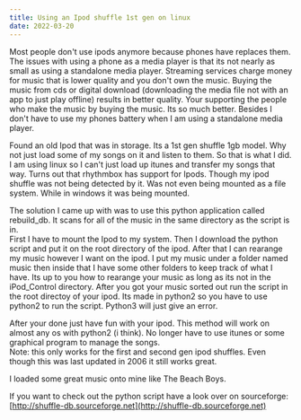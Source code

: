 ```yaml
---
title: Using an Ipod shuffle 1st gen on linux  
date: 2022-03-20
---
```


Most people don't use ipods anymore because phones have replaces them. The issues with using a phone as a media player is that its not nearly as small as using a standalone media player. Streaming services charge money for music that is lower quality and you don't own the music. Buying the music from cds or digital download (downloading the media file not with an app to just play offline) results in better quality. Your supporting the people who make the music by buying the music. Its so much better. Besides I don't have to use my phones battery when I am using a standalone media player. 

Found an old Ipod that was in storage. Its a 1st gen shuffle 1gb model. Why not just load some of my songs on it and listen to them. So that is what I did. I am using linux so I can't just load up itunes and transfer my songs that way. Turns out that rhythmbox has support for Ipods. Though my ipod shuffle was not being detected by it. Was not even being mounted as a file system. While in windows it was being mounted. 

The solution I came up with was to use this python application called rebuild_db. It scans for all of the music in the same directory as the script is in.   
First I have to mount the Ipod to my system. Then I download the python script and put it on the root directory of the ipod. After that I can rearange my music however I want on the ipod. I put my music under a folder named music then inside that I have some other folders to keep track of what I have. Its up to you how to rearange your music as long as its not in the iPod_Control directory. After you got your music sorted out run the script in the root directoy of your ipod. Its made in python2 so you have to use python2 to run the script. Python3 will just give an error. 

After your done just have fun with your ipod. This method will work on almost any os with python2 (i think). No longer have to use itunes or some graphical program to manage the songs.  
Note: this only works for the first and second gen ipod shuffles. Even though this was last updated in 2006 it still works great. 

I loaded some great music onto mine like The Beach Boys.

If you want to check out the python script have a look over on sourceforge: [http://shuffle-db.sourceforge.net](http://shuffle-db.sourceforge.net)